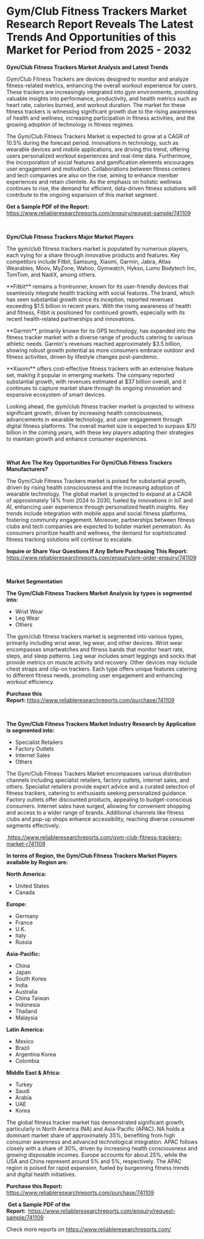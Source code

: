 <p><h1>Gym/Club Fitness Trackers Market Research Report Reveals The Latest Trends And Opportunities of this Market for Period from 2025 - 2032</h1></p><p><strong>Gym/Club Fitness Trackers Market Analysis and Latest Trends</strong></p>
<p><p>Gym/Club Fitness Trackers are devices designed to monitor and analyze fitness-related metrics, enhancing the overall workout experience for users. These trackers are increasingly integrated into gym environments, providing valuable insights into performance, productivity, and health metrics such as heart rate, calories burned, and workout duration. The market for these fitness trackers is witnessing significant growth due to the rising awareness of health and wellness, increasing participation in fitness activities, and the growing adoption of technology in fitness regimes.</p><p>The Gym/Club Fitness Trackers Market is expected to grow at a CAGR of 10.5% during the forecast period. Innovations in technology, such as wearable devices and mobile applications, are driving this trend, offering users personalized workout experiences and real-time data. Furthermore, the incorporation of social features and gamification elements encourages user engagement and motivation. Collaborations between fitness centers and tech companies are also on the rise, aiming to enhance member experiences and retain clientele. As the emphasis on holistic wellness continues to rise, the demand for efficient, data-driven fitness solutions will contribute to the ongoing expansion of this market segment.</p></p>
<p><strong>Get a Sample PDF of the Report:&nbsp;</strong> <a href="https://www.reliableresearchreports.com/enquiry/request-sample/741109?utm_campaign=2109&utm_medium=2&utm_source=Github&utm_content=ia&utm_term=09022025&utm_id=gymclub-fitness-trackers">https://www.reliableresearchreports.com/enquiry/request-sample/741109</a></p>
<p>&nbsp;</p>
<p><strong>Gym/Club Fitness Trackers Major Market Players</strong></p>
<p><p>The gym/club fitness trackers market is populated by numerous players, each vying for a share through innovative products and features. Key competitors include Fitbit, Samsung, Xiaomi, Garmin, Jabra, Atlas Wearables, Moov, MyZone, Wahoo, Gymwatch, Hykso, Lumo Bodytech Inc, TomTom, and NadiX, among others.</p><p>**Fitbit** remains a frontrunner, known for its user-friendly devices that seamlessly integrate health tracking with social features. The brand, which has seen substantial growth since its inception, reported revenues exceeding $1.5 billion in recent years. With the rising awareness of health and fitness, Fitbit is positioned for continued growth, especially with its recent health-related partnerships and innovations.</p><p>**Garmin**, primarily known for its GPS technology, has expanded into the fitness tracker market with a diverse range of products catering to various athletic needs. Garmin's revenues reached approximately $3.5 billion, showing robust growth potential as more consumers embrace outdoor and fitness activities, driven by lifestyle changes post-pandemic.</p><p>**Xiaomi** offers cost-effective fitness trackers with an extensive feature set, making it popular in emerging markets. The company reported substantial growth, with revenues estimated at $37 billion overall, and it continues to capture market share through its ongoing innovation and expansive ecosystem of smart devices.</p><p>Looking ahead, the gym/club fitness tracker market is projected to witness significant growth, driven by increasing health consciousness, advancements in wearable technology, and user engagement through digital fitness platforms. The overall market size is expected to surpass $70 billion in the coming years, with these key players adapting their strategies to maintain growth and enhance consumer experiences.</p></p>
<p>&nbsp;</p>
<p><strong>What Are The Key Opportunities For Gym/Club Fitness Trackers Manufacturers?</strong></p>
<p><p>The Gym/Club Fitness Trackers market is poised for substantial growth, driven by rising health consciousness and the increasing adoption of wearable technology. The global market is projected to expand at a CAGR of approximately 14% from 2024 to 2030, fueled by innovations in IoT and AI, enhancing user experience through personalized health insights. Key trends include integration with mobile apps and social fitness platforms, fostering community engagement. Moreover, partnerships between fitness clubs and tech companies are expected to bolster market penetration. As consumers prioritize health and wellness, the demand for sophisticated fitness tracking solutions will continue to escalate.</p></p>
<p><strong>Inquire or Share Your Questions If Any Before Purchasing This Report:</strong> <a href="https://www.reliableresearchreports.com/enquiry/pre-order-enquiry/741109?utm_campaign=2109&utm_medium=2&utm_source=Github&utm_content=ia&utm_term=09022025&utm_id=gymclub-fitness-trackers">https://www.reliableresearchreports.com/enquiry/pre-order-enquiry/741109</a></p>
<p>&nbsp;</p>
<p><strong>Market Segmentation</strong></p>
<p><strong>The Gym/Club Fitness Trackers Market Analysis by types is segmented into:</strong></p>
<p><ul><li>Wrist Wear</li><li>Leg Wear</li><li>Others</li></ul></p>
<p><p>The gym/club fitness trackers market is segmented into various types, primarily including wrist wear, leg wear, and other devices. Wrist wear encompasses smartwatches and fitness bands that monitor heart rate, steps, and sleep patterns. Leg wear includes smart leggings and socks that provide metrics on muscle activity and recovery. Other devices may include chest straps and clip-on trackers. Each type offers unique features catering to different fitness needs, promoting user engagement and enhancing workout efficiency.</p></p>
<p><strong>Purchase this Report:&nbsp;</strong><a href="https://www.reliableresearchreports.com/purchase/741109?utm_campaign=2109&utm_medium=2&utm_source=Github&utm_content=ia&utm_term=09022025&utm_id=gymclub-fitness-trackers">https://www.reliableresearchreports.com/purchase/741109</a></p>
<p>&nbsp;</p>
<p><strong>The Gym/Club Fitness Trackers Market Industry Research by Application is segmented into:</strong></p>
<p><ul><li>Specialist Retailers</li><li>Factory Outlets</li><li>Internet Sales</li><li>Others</li></ul></p>
<p><p>The Gym/Club Fitness Trackers Market encompasses various distribution channels including specialist retailers, factory outlets, internet sales, and others. Specialist retailers provide expert advice and a curated selection of fitness trackers, catering to enthusiasts seeking personalized guidance. Factory outlets offer discounted products, appealing to budget-conscious consumers. Internet sales have surged, allowing for convenient shopping and access to a wider range of brands. Additional channels like fitness clubs and pop-up shops enhance accessibility, reaching diverse consumer segments effectively.</p></p>
<p><a href="https://www.reliableresearchreports.com/gym-club-fitness-trackers-market-r741109?utm_campaign=2109&utm_medium=2&utm_source=Github&utm_content=ia&utm_term=09022025&utm_id=gymclub-fitness-trackers">&nbsp;https://www.reliableresearchreports.com/gym-club-fitness-trackers-market-r741109</a></p>
<p><strong>In terms of Region, the Gym/Club Fitness Trackers Market Players available by Region are:</strong></p>
<p>
    <p> <strong> North America: </strong>
        <ul>
            <li>United States</li>
            <li>Canada</li>
        </ul>
        </p> 
    <p> <strong> Europe: </strong>
        <ul>
            <li>Germany</li>
            <li>France</li>
            <li>U.K.</li>
            <li>Italy</li>
            <li>Russia</li>
        </ul>
        </p> 
    <p> <strong> Asia-Pacific: </strong>
        <ul>
            <li>China</li>
            <li>Japan</li>
            <li>South Korea</li>
            <li>India</li>
            <li>Australia</li>
            <li>China Taiwan</li>
            <li>Indonesia</li>
            <li>Thailand</li>
            <li>Malaysia</li>
        </ul>
        </p> 
    <p> <strong> Latin America: </strong>
        <ul>
            <li>Mexico</li>
            <li>Brazil</li>
            <li>Argentina Korea</li>
            <li>Colombia</li>
        </ul>
        </p> 
    <p> <strong> Middle East & Africa: </strong>
        <ul>
            <li>Turkey</li>
            <li>Saudi</li>
            <li>Arabia</li>
            <li>UAE</li>
            <li>Korea</li>
        </ul>
    </p>
    </p>
<p><p>The global fitness tracker market has demonstrated significant growth, particularly in North America (NA) and Asia-Pacific (APAC). NA holds a dominant market share of approximately 35%, benefiting from high consumer awareness and advanced technological integration. APAC follows closely with a share of 30%, driven by increasing health consciousness and growing disposable incomes. Europe accounts for about 25%, while the USA and China represent around 5% and 5%, respectively. The APAC region is poised for rapid expansion, fueled by burgeoning fitness trends and digital health initiatives.</p></p>
<p><strong>Purchase this Report: </strong><a href="https://www.reliableresearchreports.com/purchase/741109?utm_campaign=2109&utm_medium=2&utm_source=Github&utm_content=ia&utm_term=09022025&utm_id=gymclub-fitness-trackers">https://www.reliableresearchreports.com/purchase/741109</a></p>
<p>&nbsp;<strong>Get a Sample PDF of the Report:&nbsp;&nbsp;</strong><a href="https://www.reliableresearchreports.com/enquiry/request-sample/741109?utm_campaign=2109&utm_medium=2&utm_source=Github&utm_content=ia&utm_term=09022025&utm_id=gymclub-fitness-trackers">https://www.reliableresearchreports.com/enquiry/request-sample/741109</a></p>
<p><strong></strong></p>
<p>Check more reports on <a href="https://www.reliableresearchreports.com/?utm_campaign=2109&utm_medium=2&utm_source=Github&utm_content=ia&utm_term=09022025&utm_id=gymclub-fitness-trackers">https://www.reliableresearchreports.com/</a></p>